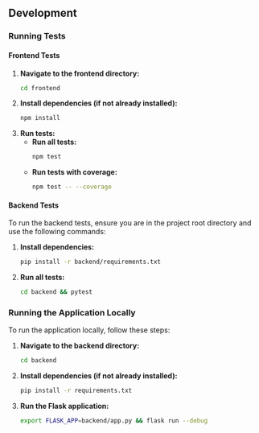 ## Development

### Running Tests

#### Frontend Tests

1.  **Navigate to the frontend directory:**
    ```bash
    cd frontend
    ```
2.  **Install dependencies (if not already installed):**
    ```bash
    npm install
    ```
3.  **Run tests:**
    *   **Run all tests:**
        ```bash
        npm test
        ```
    *   **Run tests with coverage:**
        ```bash
        npm test -- --coverage
        ```

#### Backend Tests

To run the backend tests, ensure you are in the project root directory and use the following commands:

1.  **Install dependencies:**
    ```bash
    pip install -r backend/requirements.txt
    ```
2.  **Run all tests:**
    ```bash
    cd backend && pytest
    ```

### Running the Application Locally

To run the application locally, follow these steps:

1.  **Navigate to the backend directory:**
    ```bash
    cd backend
    ```
2.  **Install dependencies (if not already installed):**
    ```bash
    pip install -r requirements.txt
    ```
3.  **Run the Flask application:**
    ```bash
    export FLASK_APP=backend/app.py && flask run --debug
